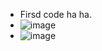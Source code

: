 - Firsd code ha ha.
- ![image](https://github.com/linf52233/TEST1-/assets/155744240/20404cbb-9656-474e-8073-8fcaaa284ecc)
- ![image](https://github.com/linf52233/TEST1-/assets/155744240/83c67182-0222-4101-84d2-9bb622558907)

